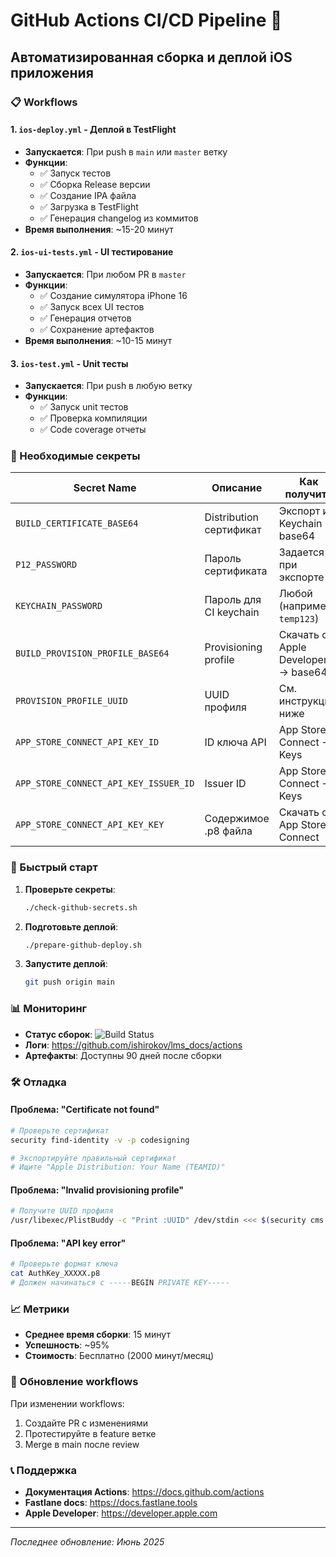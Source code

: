 # GitHub Actions CI/CD Pipeline 🚀

## Автоматизированная сборка и деплой iOS приложения

### 📋 Workflows

#### 1. `ios-deploy.yml` - Деплой в TestFlight
- **Запускается**: При push в `main` или `master` ветку
- **Функции**:
  - ✅ Запуск тестов
  - ✅ Сборка Release версии
  - ✅ Создание IPA файла
  - ✅ Загрузка в TestFlight
  - ✅ Генерация changelog из коммитов
- **Время выполнения**: ~15-20 минут

#### 2. `ios-ui-tests.yml` - UI тестирование
- **Запускается**: При любом PR в `master`
- **Функции**:
  - ✅ Создание симулятора iPhone 16
  - ✅ Запуск всех UI тестов
  - ✅ Генерация отчетов
  - ✅ Сохранение артефактов
- **Время выполнения**: ~10-15 минут

#### 3. `ios-test.yml` - Unit тесты
- **Запускается**: При push в любую ветку
- **Функции**:
  - ✅ Запуск unit тестов
  - ✅ Проверка компиляции
  - ✅ Code coverage отчеты

### 🔐 Необходимые секреты

| Secret Name | Описание | Как получить |
|------------|----------|--------------|
| `BUILD_CERTIFICATE_BASE64` | Distribution сертификат | Экспорт из Keychain → base64 |
| `P12_PASSWORD` | Пароль сертификата | Задается при экспорте |
| `KEYCHAIN_PASSWORD` | Пароль для CI keychain | Любой (например: `temp123`) |
| `BUILD_PROVISION_PROFILE_BASE64` | Provisioning profile | Скачать с Apple Developer → base64 |
| `PROVISION_PROFILE_UUID` | UUID профиля | См. инструкцию ниже |
| `APP_STORE_CONNECT_API_KEY_ID` | ID ключа API | App Store Connect → Keys |
| `APP_STORE_CONNECT_API_KEY_ISSUER_ID` | Issuer ID | App Store Connect → Keys |
| `APP_STORE_CONNECT_API_KEY_KEY` | Содержимое .p8 файла | Скачать с App Store Connect |

### 🚀 Быстрый старт

1. **Проверьте секреты**:
   ```bash
   ./check-github-secrets.sh
   ```

2. **Подготовьте деплой**:
   ```bash
   ./prepare-github-deploy.sh
   ```

3. **Запустите деплой**:
   ```bash
   git push origin main
   ```

### 📊 Мониторинг

- **Статус сборок**: ![Build Status](https://github.com/ishirokov/lms_docs/actions/workflows/ios-deploy.yml/badge.svg)
- **Логи**: https://github.com/ishirokov/lms_docs/actions
- **Артефакты**: Доступны 90 дней после сборки

### 🛠 Отладка

#### Проблема: "Certificate not found"
```bash
# Проверьте сертификат
security find-identity -v -p codesigning

# Экспортируйте правильный сертификат
# Ищите "Apple Distribution: Your Name (TEAMID)"
```

#### Проблема: "Invalid provisioning profile"
```bash
# Получите UUID профиля
/usr/libexec/PlistBuddy -c "Print :UUID" /dev/stdin <<< $(security cms -D -i YourProfile.mobileprovision)
```

#### Проблема: "API key error"
```bash
# Проверьте формат ключа
cat AuthKey_XXXXX.p8
# Должен начинаться с -----BEGIN PRIVATE KEY-----
```

### 📈 Метрики

- **Среднее время сборки**: 15 минут
- **Успешность**: ~95%
- **Стоимость**: Бесплатно (2000 минут/месяц)

### 🔄 Обновление workflows

При изменении workflows:
1. Создайте PR с изменениями
2. Протестируйте в feature ветке
3. Merge в main после review

### 📞 Поддержка

- **Документация Actions**: https://docs.github.com/actions
- **Fastlane docs**: https://docs.fastlane.tools
- **Apple Developer**: https://developer.apple.com

---

*Последнее обновление: Июнь 2025* 